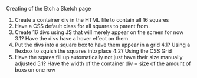 Creating of the Etch a Sketch page
1. Create a container div in the HTML file to contain all 16 squares
2. Have a CSS default class for all squares to parent from.
3. Create 16 divs using JS that will merely appear on the screen for now
3.1? Have the divs have a hover effect on them
4. Put the divs into a square box to have them appear in a grid
4.1? Using a flexbox to squish the squares into place
4.2? Using the CSS Grid
5. Have the sqares fill up automatically not just have their size manually adjusted
5.1? Have the width of the container div = size of the amount of boxs on one row